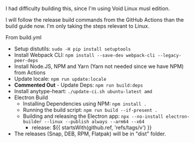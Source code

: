 I had difficulty building this, since I'm using Void Linux musl edition.

I will follow the release build commands from the GitHub Actions than the build guide now. I'm only taking the steps relevant to Linux.

From build.yml

- Setup distutils: `sudo -H pip install setuptools`
- Install Webpack CLI: `npm install --save-dev webpack-cli --legacy-peer-deps`
- Install Node.JS, NPM and Yarn (Yarn not needed since we have NPM) from Actions
- Update locale: `npm run update:locale`
- **Commented Out** - Update Deps: `npm run build:deps`
- Install anytype-heart:  `./update-ci.sh ubuntu-latest amd`
- Electron Build
	- Installing Dependencies using NPM: `npm install .`
	- Running the build script: `npm run build --if-present .`
	- Building and releasing the Electron app: `npx --no-install electron-builder --linux --publish always --arm64 --x64`
		- release: ${{ startsWith(github.ref, 'refs/tags/v') }}
- The releases (Snap, DEB, RPM, Flatpak) will be in "dist" folder.